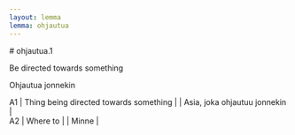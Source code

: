 ```yaml
---
layout: lemma
lemma: ohjautua
---
```


<div class="sense">
# <span class="sensename">ohjautua.1</span>

<span class="description">Be directed towards something</span>

<span class="description">Ohjautua jonnekin</span>

A1 | Thing being directed towards something |   | Asia, joka ohjautuu jonnekin |  
A2 | Where to |   | Minne |  

</div>

